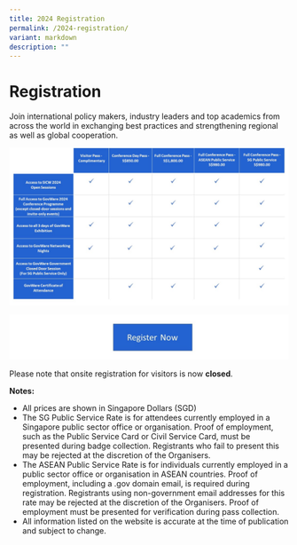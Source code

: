 ```yaml
---
title: 2024 Registration
permalink: /2024-registration/
variant: markdown
description: ""
---
```

# **Registration**

Join international policy makers, industry leaders and top academics from across the world in exchanging best practices and strengthening regional as well as global cooperation. 

![](/images/Registration_table_2.jpg)

<a href="https://www.gevme.com/sicw-govware2024?utm_source=website&amp;utm_medium=sicw" target="blank">![](/images/2024_regi_button.jpg)</a>

Please note that onsite registration for visitors is now **closed**.

**Notes:**
* All prices are shown in Singapore Dollars (SGD)
* The SG Public Service Rate is for attendees currently employed in a Singapore public sector office or organisation. Proof of employment, such as the Public Service Card or Civil Service Card, must be presented during badge collection. Registrants who fail to present this may be rejected at the discretion of the Organisers.
* The ASEAN Public Service Rate is for individuals currently employed in a public sector office or organisation in ASEAN countries. Proof of employment, including a .gov domain email, is required during registration. Registrants using non-government email addresses for this rate may be rejected at the discretion of the Organisers. Proof of employment must be presented for verification during pass collection.
* All information listed on the website is accurate at the time of publication and subject to change.